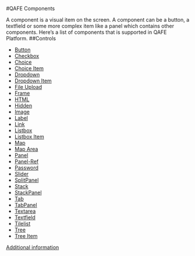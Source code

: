 #QAFE Components

A component is a visual item on the screen. A component can be a button, a textfield or some more complex item like a panel which contains other components.
Here’s a list of components that is supported in QAFE Platform. 
##Controls

* [Button](http://www.qafe.com/static/documentation/api/application-context_files/schemas/application-mapping_xsd/elements/button.html)
* [Checkbox](http://www.qafe.com/static/documentation/api/application-mapping_files/schemas/application-mapping_xsd/elements/checkbox.html)
* [Choice](http://www.qafe.com/static/documentation/api/application-mapping_files/schemas/application-mapping_xsd/elements/choice.html)
* [Choice Item](http://www.qafe.com/static/documentation/api/application-mapping_files/schemas/application-mapping_xsd/elements/choice-item.html)
* [Dropdown](http://www.qafe.com/static/documentation/api/application-mapping_files/schemas/application-mapping_xsd/elements/dropdown.html)
* [Dropdown Item](http://www.qafe.com/static/documentation/api/application-mapping_files/schemas/application-mapping_xsd/elements/item.html)
* [File Upload](http://www.qafe.com/static/documentation/api/application-mapping_files/schemas/application-mapping_xsd/elements/fileupload.html)
* [Frame](http://www.qafe.com/static/documentation/api/application-mapping_files/schemas/application-mapping_xsd/elements/frame.html)
* [HTML](http://www.qafe.com/static/documentation/api/application-mapping_files/schemas/application-mapping_xsd/elements/html.html)
* [Hidden](http://www.qafe.com/static/documentation/api/application-mapping_files/schemas/application-mapping_xsd/elements/hidden.html)
* [Image](http://www.qafe.com/static/documentation/api/application-mapping_files/schemas/application-mapping_xsd/elements/image.html)
* [Label](http://www.qafe.com/static/documentation/api/application-mapping_files/schemas/application-mapping_xsd/elements/label.html)
* [Link](http://www.qafe.com/static/documentation/api/application-mapping_files/schemas/application-mapping_xsd/elements/link.html)
* [Listbox](http://www.qafe.com/static/documentation/api/application-mapping_files/schemas/application-mapping_xsd/elements/listbox.html)
* [Listbox Item](http://www.qafe.com/static/documentation/api/application-mapping_files/schemas/application-mapping_xsd/elements/item.html)
* [Map](http://www.qafe.com/static/documentation/api/application-mapping_files/schemas/application-mapping_xsd/elements/map.html)
* [Map Area](http://www.qafe.com/static/documentation/api/application-mapping_files/schemas/application-mapping_xsd/elements/area.html)
* [Panel](http://www.qafe.com/static/documentation/api/application-mapping_files/schemas/application-mapping_xsd/elements/panel.html)
* [Panel-Ref](http://www.qafe.com/static/documentation/api/application-mapping_files/schemas/application-mapping_xsd/elements/panel-ref.html)
* [Password](http://www.qafe.com/static/documentation/api/application-mapping_files/schemas/application-mapping_xsd/elements/password.html)
* [Slider](http://www.qafe.com/static/documentation/api/application-mapping_files/schemas/application-mapping_xsd/elements/slider.html)
* [SplitPanel](http://www.qafe.com/static/documentation/api/application-mapping_files/schemas/application-mapping_xsd/elements/splitpanel.html)
* [Stack](http://www.qafe.com/static/documentation/api/application-mapping_files/schemas/application-mapping_xsd/elements/stack.html)
* [StackPanel](http://www.qafe.com/static/documentation/api/application-mapping_files/schemas/application-mapping_xsd/elements/stackpanel.html)
* [Tab](http://www.qafe.com/static/documentation/api/application-mapping_files/schemas/application-mapping_xsd/elements/tab.html)
* [TabPanel](http://www.qafe.com/static/documentation/api/application-mapping_files/schemas/application-mapping_xsd/elements/tabpanel.html)
* [Textarea](http://www.qafe.com/static/documentation/api/application-mapping_files/schemas/application-mapping_xsd/elements/textarea.html)
* [Textfield](http://www.qafe.com/static/documentation/api/application-mapping_files/schemas/application-mapping_xsd/elements/textfield.html)
* [Tilelist](http://www.qafe.com/static/documentation/api/application-mapping_files/schemas/application-mapping_xsd/elements/tilelist.html)
* [Tree](http://www.qafe.com/static/documentation/api/application-mapping_files/schemas/application-mapping_xsd/elements/tree.html)
* [Tree Item](http://www.qafe.com/static/documentation/api/application-mapping_files/schemas/application-mapping_xsd/elements/tree-item.html)

[Additional information](http://www.qafe.com/developer-docs/#2-ui-components)
